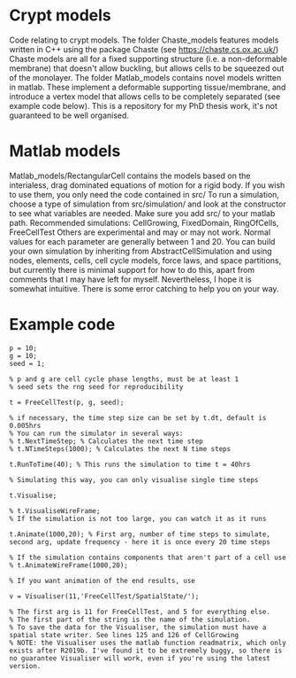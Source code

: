 # Crypt models
Code relating to crypt models.
The folder Chaste_models features models written in C++ using the package Chaste (see https://chaste.cs.ox.ac.uk/)
Chaste models are all for a fixed supporting structure (i.e. a non-deformable membrane) that doesn't allow buckling, but allows cells to be squeezed out of the monolayer.
The folder Matlab_models contains novel models written in matlab. These implement a deformable supporting tissue/membrane, and introduce a vertex model that allows cells to be completely separated (see example code below).
This is a repository for my PhD thesis work, it's not guaranteed to be well organised.

# Matlab models
Matlab_models/RectangularCell contains the models based on the interialess, drag dominated equations of motion for a rigid body.
If you wish to use them, you only need the code contained in src/
To run a simulation, choose a type of simulation from src/simulation/ and look at the constructor to see what variables are needed.
Make sure you add src/ to your matlab path.
Recommended simulations: CellGrowing, FixedDomain, RingOfCells, FreeCellTest
Others are experimental and may or may not work.
Normal values for each parameter are generally between 1 and 20.
You can build your own simulation by inheriting from AbstractCellSimulation and using nodes, elements, cells, cell cycle models, force laws, and space partitions, but currently there is minimal support for how to do this, apart from comments that I may have left for myself.
Nevertheless, I hope it is somewhat intuitive.
There is some error catching to help you on your way.

# Example code
```
p = 10;
g = 10;
seed = 1;

% p and g are cell cycle phase lengths, must be at least 1
% seed sets the rng seed for reproducibility

t = FreeCellTest(p, g, seed);

% if necessary, the time step size can be set by t.dt, default is 0.005hrs
% You can run the simulator in several ways:
% t.NextTimeStep; % Calculates the next time step
% t.NTimeSteps(1000); % Calculates the next N time steps

t.RunToTime(40); % This runs the simulation to time t = 40hrs

% Simulating this way, you can only visualise single time steps

t.Visualise;

% t.VisualiseWireFrame;
% If the simulation is not too large, you can watch it as it runs

t.Animate(1000,20); % First arg, number of time steps to simulate, second arg, update frequency - here it is once every 20 time steps

% If the simulation contains components that aren't part of a cell use
% t.AnimateWireFrame(1000,20);

% If you want animation of the end results, use

v = Visualiser(11,'FreeCellTest/SpatialState/'); 

% The first arg is 11 for FreeCellTest, and 5 for everything else.
% The first part of the string is the name of the simulation.
% To save the data for the Visualiser, the simulation must have a spatial state writer. See lines 125 and 126 of CellGrowing
% NOTE: the Visualiser uses the matlab function readmatrix, which only exists after R2019b. I've found it to be extremely buggy, so there is no guarantee Visualiser will work, even if you're using the latest version.
```
